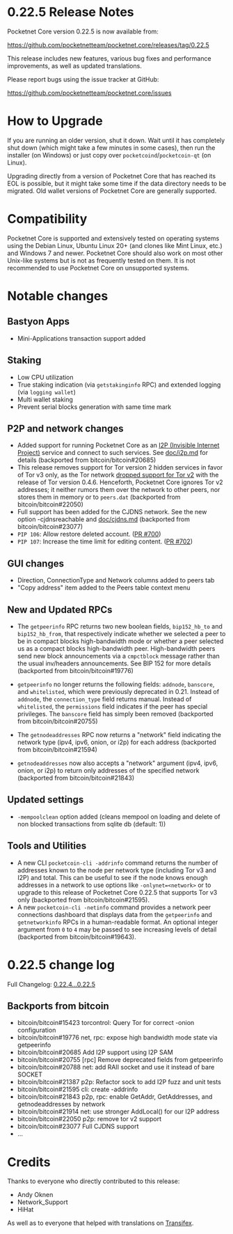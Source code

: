 0.22.5 Release Notes
====================

Pocketnet Core version 0.22.5 is now available from:

  <https://github.com/pocketnetteam/pocketnet.core/releases/tag/0.22.5>

This release includes new features, various bug fixes and performance
improvements, as well as updated translations.

Please report bugs using the issue tracker at GitHub:

  <https://github.com/pocketnetteam/pocketnet.core/issues>

How to Upgrade
==============

If you are running an older version, shut it down. Wait until it has completely
shut down (which might take a few minutes in some cases), then run the
installer (on Windows) or just copy over `pocketcoind`/`pocketcoin-qt` (on Linux).

Upgrading directly from a version of Pocketnet Core that has reached its EOL is
possible, but it might take some time if the data directory needs to be migrated. Old
wallet versions of Pocketnet Core are generally supported.

Compatibility
==============

Pocketnet Core is supported and extensively tested on operating systems
using the Debian Linux, Ubuntu Linux 20+ (and clones like Mint Linux, etc.) and
Windows 7 and newer.  Pocketnet Core should also work on most other Unix-like systems but
is not as frequently tested on them.  It is not recommended to use Pocketnet Core on
unsupported systems.

Notable changes
===============

Bastyon Apps
------------

- Mini-Applications transaction support added

Staking
-------

- Low CPU utilization
- True staking indication (via `getstakinginfo` RPC) and extended logging (via `logging wallet`)
- Multi wallet staking
- Prevent serial blocks generation with same time mark

P2P and network changes
-----------------------

- Added support for running Pocketnet Core as an
  [I2P (Invisible Internet Project)](https://en.wikipedia.org/wiki/I2P) service
  and connect to such services. See [doc/i2p.md](https://github.com/pocketnetteam/pocketnet.core/blob/0.22/doc/i2p.md) for details (backported from bitcoin/bitcoin#20685)
- This release removes support for Tor version 2 hidden services in favor of Tor
  v3 only, as the Tor network [dropped support for Tor
  v2](https://blog.torproject.org/v2-deprecation-timeline) with the release of
  Tor version 0.4.6.  Henceforth, Pocketnet Core ignores Tor v2 addresses; it
  neither rumors them over the network to other peers, nor stores them in memory
  or to `peers.dat` (backported from bitcoin/bitcoin#22050)
- Full support has been added for the CJDNS network. See the new option -cjdnsreachable and [doc/cjdns.md](https://github.com/pocketnetteam/pocketnet.core/blob/0.22/doc/cjdns.md) (backported from bitcoin/bitcoin#23077)
- `PIP 106`: Allow restore deleted account. ([PR #700](https://github.com/pocketnetteam/pocketnet.core/wiki/PIP-106:-Allow-restore-deleted-account))
- `PIP 107`: Increase the time limit for editing content. ([PR #702](https://github.com/pocketnetteam/pocketnet.core/wiki/PIP-107:-Increase-the-time-limit-for-editing-content))

GUI changes
-----------

- Direction, ConnectionType and Network columns added to peers tab
- "Copy address" item added to the Peers table context menu

New and Updated RPCs
--------------------

- The `getpeerinfo` RPC returns two new boolean fields, `bip152_hb_to` and
  `bip152_hb_from`, that respectively indicate whether we selected a peer to be
  in compact blocks high-bandwidth mode or whether a peer selected us as a
  compact blocks high-bandwidth peer. High-bandwidth peers send new block
  announcements via a `cmpctblock` message rather than the usual inv/headers
  announcements. See BIP 152 for more details (backported from bitcoin/bitcoin#19776)

- `getpeerinfo` no longer returns the following fields: `addnode`, `banscore`,
  and `whitelisted`, which were previously deprecated in 0.21. Instead of
  `addnode`, the `connection_type` field returns manual. Instead of
  `whitelisted`, the `permissions` field indicates if the peer has special
  privileges. The `banscore` field has simply been removed (backported from bitcoin/bitcoin#20755)

- The `getnodeaddresses` RPC now returns a "network" field indicating the
  network type (ipv4, ipv6, onion, or i2p) for each address (backported from bitcoin/bitcoin#21594)

- `getnodeaddresses` now also accepts a "network" argument (ipv4, ipv6, onion,
  or i2p) to return only addresses of the specified network (backported from bitcoin/bitcoin#21843)

Updated settings
----------------

- `-mempoolclean` option added (cleans mempool on loading and delete of non blocked transactions from sqlite db (default: 1))

Tools and Utilities
-------------------

- A new CLI `pocketcoin-cli -addrinfo` command returns the number of addresses known
  to the node per network type (including Tor v3 and I2P) and total. This can be
  useful to see if the node knows enough addresses in a network to use options
  like `-onlynet=<network>` or to upgrade to this release of Pocketnet Core 0.22.5
  that supports Tor v3 only (backported from bitcoin/bitcoin#21595).
- A new `pocketcoin-cli -netinfo` command provides a network peer connections
  dashboard that displays data from the `getpeerinfo` and `getnetworkinfo` RPCs
  in a human-readable format. An optional integer argument from `0` to `4` may
  be passed to see increasing levels of detail (backported from bitcoin/bitcoin#19643).

0.22.5 change log
=================
Full Changelog: [0.22.4...0.22.5](https://github.com/pocketnetteam/pocketnet.core/compare/0.22.4...0.22.5)

Backports from bitcoin
----------------------
- bitcoin/bitcoin#15423 torcontrol: Query Tor for correct -onion configuration
- bitcoin/bitcoin#19776 net, rpc: expose high bandwidth mode state via getpeerinfo
- bitcoin/bitcoin#20685 Add I2P support using I2P SAM
- bitcoin/bitcoin#20755 [rpc] Remove deprecated fields from getpeerinfo
- bitcoin/bitcoin#20788 net: add RAII socket and use it instead of bare SOCKET
- bitcoin/bitcoin#21387 p2p: Refactor sock to add I2P fuzz and unit tests
- bitcoin/bitcoin#21595 cli: create -addrinfo
- bitcoin/bitcoin#21843 p2p, rpc: enable GetAddr, GetAddresses, and getnodeaddresses by network
- bitcoin/bitcoin#21914 net: use stronger AddLocal() for our I2P address
- bitcoin/bitcoin#22050 p2p: remove tor v2 support
- bitcoin/bitcoin#23077 Full CJDNS support
- ...

Credits
=======

Thanks to everyone who directly contributed to this release:

- Andy Oknen
- Network_Support
- HiHat

As well as to everyone that helped with translations on [Transifex](https://www.transifex.com/pocketnetteam/pocketnet-core/).
